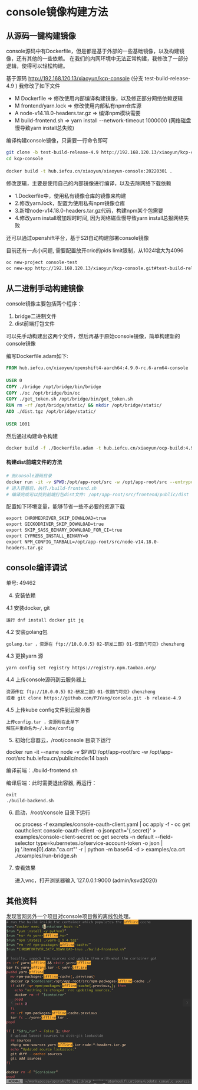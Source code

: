 # console镜像构建方法

## 从源码一键构建镜像

console源码中有Dockerfile，但是都是基于外部的一些基础镜像，以及构建镜像，还有其他的一些依赖。
在我们的内网环境中无法正常构建，我修改了一部分逻辑，使得可以轻松构建。

基于源码 http://192.168.120.13/xiaoyun/kcp-console
(分支 test-build-release-4.9 )
我修改了如下文件

* M Dockerfile => 修改使用内部编译构建镜像，以及修正部分网络依赖逻辑
* M frontend/yarn.lock => 修改使用内部私有npm仓库源
* A node-v14.18.0-headers.tar.gz => 编译npm模块需要
* M build-frontend.sh  => yarn install --network-timeout 1000000 (网络磁盘慢导致yarn install总失败)

编译构建console镜像，只需要一行命令即可

```bash
git clone -b test-build-release-4.9 http://192.168.120.13/xiaoyun/kcp-console
cd kcp-console

docker build -t hub.iefcu.cn/xiaoyun/xiaoyun-console:20220301 .
```

修改逻辑，主要是使用自己的内部镜像进行编译，以及去除网络下载依赖

* 1.Dockerfile中，使用私有镜像仓库的镜像来构建
* 2.修改yarn.lock，配置为使用私有npm镜像仓库
* 3.新增node-v14.18.0-headers.tar.gz代码，构建npm某个包需要
* 4.修改yarn install增加超时时间, 因为网络磁盘慢导致yarn install总报网络失败

还可以通过openshift平台，基于S2I自动构建部署console镜像

目前还有一点小问题, 需要配置放开crio的pids limit限制，从1024增大为4096

```bash
oc new-project console-test
oc new-app http://192.168.120.13/xiaoyun/kcp-console.git#test-build-release-4.9
```

## 从二进制手动构建镜像

console镜像主要包括两个程序：
1. bridge二进制文件
2. dist前端打包文件

可以先手动构建出这两个文件，然后再基于原始console镜像，简单构建新的console镜像

编写Dockerfile.adam如下:
```dockerfile
FROM hub.iefcu.cn/xiaoyun/openshift4-aarch64:4.9.0-rc.6-arm64-console

USER 0
COPY ./bridge /opt/bridge/bin/bridge
COPY ./oc /opt/bridge/bin/oc
COPY ./get_token.sh /opt/bridge/bin/get_token.sh
RUN rm -rf /opt/bridge/static/ && mkdir /opt/bridge/static/
ADD ./dist.tgz /opt/bridge/static/

USER 1001
```

然后通过构建命令构建
```bash
docker build -f ./Dockerfile.adam -t hub.iefcu.cn/xiaoyun/ocp-build:4.9.0-rc.6-arm64-console-0125 .
```

#### 构建dist前端文件的方法

```bash
# 到console源码目录
docker run -it -v $PWD:/opt/app-root/src -w /opt/app-root/src --entrypoint bash hub.iefcu.cn/public/node:14
# 进入容器后，执行./build-frontend.sh
# 编译完成可以找到前端打包dist文件: /opt/app-root/src/frontend/public/dist
```

配置如下环境变量，能够节省一些不必要的资源下载
```
export CHROMEDRIVER_SKIP_DOWNLOAD=true
export GECKODRIVER_SKIP_DOWNLOAD=true
export SKIP_SASS_BINARY_DOWNLOAD_FOR_CI=true
export CYPRESS_INSTALL_BINARY=0
export NPM_CONFIG_TARBALL=/opt/app-root/src/node-v14.18.0-headers.tar.gz
```

## console编译调试

单号: 49462

4. 安装依赖

4.1 安装docker, git

    运行 dnf install docker git jq

4.2 安装golang包

    golang.tar ，资源在 ftp://10.0.0.5》02-研发二部》01-仅部门可见》chenzheng

4.3 更换yarn 源

    yarn config set registry https://registry.npm.taobao.org/

4.4 上传console源码到云服务器上

    资源传在 ftp://10.0.0.5》02-研发二部》01-仅部门可见》chenzheng
    或者 git clone https://github.com/PJYang/console.git -b release-4.9

4.5 上传kube config文件到云服务器

    上传config.tar ，资源附在此单下
    解压并重命名为~/.kube/config

5. 初始化容器云，/root/console 目录下运行

docker run -it --name node -v $PWD:/opt/app-root/src -w /opt/app-root/src hub.iefcu.cn/public/node:14 bash

编译前端：./build-frontend.sh

编译后端：此时需要退出容器, 再运行：

    exit
    ./build-backend.sh

6. 启动，/root/console 目录下运行 

    oc process -f examples/console-oauth-client.yaml | oc apply -f -
    oc get oauthclient console-oauth-client -o jsonpath='{.secret}' > examples/console-client-secret
    oc get secrets -n default --field-selector type=kubernetes.io/service-account-token -o json | \
        jq '.items[0].data."ca.crt"' -r | python -m base64 -d > examples/ca.crt
    ./examples/run-bridge.sh

7. 查看效果

    进入vnc，打开浏览器输入 127.0.0.1:9000 (admin/ksvd2020)



## 其他资料

发现官网另外一个项目对console项目做的离线包处理。
![](../imgs/2022-03-02-09-38-37.png)
